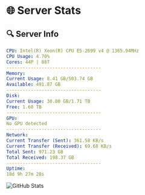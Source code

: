 # 🌐 Server Stats
## 🔍 Server Info
```yaml
CPU: Intel(R) Xeon(R) CPU E5-2699 v4 @ 1365.94MHz
CPU Usage: 4.70%
Cores: 44P | 88T
-----------------------------------
Memory:
Current Usage: 8.41 GB/503.74 GB
Available: 491.87 GB
-----------------------------------
Disk:
Current Usage: 30.80 GB/1.71 TB
Free: 1.60 TB
-----------------------------------
GPU:
No GPU detected
-----------------------------------
Network:
Current Transfer (Sent): 361.58 KB/s
Current Transfer (Received): 69.68 KB/s
Total Sent: 971.23 GB
Total Received: 198.37 GB
-----------------------------------
Uptime:
18d 9h 27m 28s
```
![GitHub Stats](https://img.shields.io/badge/Updated-2025-05-08_02:36:16-blue)